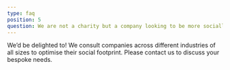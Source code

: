 ```yaml
---
type: faq
position: 5
question: We are not a charity but a company looking to be more socially mindful and impactful, can you assist us?
---
```


We’d be delighted to! We consult companies across different industries of all sizes to optimise their social footprint. Please contact us to discuss your bespoke needs.
